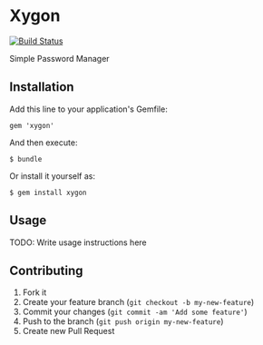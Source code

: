 # Xygon

[![Build Status](https://travis-ci.org/dtan4/xygon.png?branch=master)](https://travis-ci.org/dtan4/xygon)

Simple Password Manager

## Installation

Add this line to your application's Gemfile:

    gem 'xygon'

And then execute:

    $ bundle

Or install it yourself as:

    $ gem install xygon

## Usage

TODO: Write usage instructions here

## Contributing

1. Fork it
2. Create your feature branch (`git checkout -b my-new-feature`)
3. Commit your changes (`git commit -am 'Add some feature'`)
4. Push to the branch (`git push origin my-new-feature`)
5. Create new Pull Request

